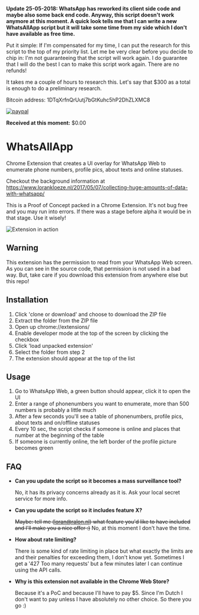 __Update 25-05-2018: WhatsApp has reworked its client side code and maybe also some back end code. Anyway, this script doesn't work anymore at this moment. A quick look tells me that I can write a new WhatsAllApp script but it will take some time from my side which I don't have available as free time.__

Put it simple: If I'm compensated for my time, I can put the research for this script to the top of my priority list. Let me be very clear before you decide to chip in: I'm not guaranteeing that the script will work again. I do guarantee that I will do the best I can to make this script work again. There are no refunds! 

It takes me a couple of hours to research this.
Let's say that $300 as a total is enough to do a preliminary research.

Bitcoin address: 1DTqXrfnQrUutj7bGtKuhc5hP2DhZLXMC8

[![paypal](https://www.paypalobjects.com/en_US/i/btn/btn_donateCC_LG.gif)](https://www.paypal.com/cgi-bin/webscr?cmd=_s-xclick&hosted_button_id=PHVYMCEVZNLPA)

__Received at this moment:__ $0.00

# WhatsAllApp
Chrome Extension that creates a UI overlay for WhatsApp Web to enumerate phone numbers, profile pics, about texts and online statuses.

Checkout the background information at https://www.lorankloeze.nl/2017/05/07/collecting-huge-amounts-of-data-with-whatsapp/
 
This is a Proof of Concept packed in a Chrome Extension. It's not bug free and you may run into errors. If there was a stage before alpha it would be in that stage. Use it wisely!

![Extension in action](https://www.lorankloeze.nl/wp-content/uploads/2017/05/whatsapp_script_2.png "Extension in action")
 
## Warning
This extension has the permission to read from your WhatsApp Web screen. As you can see in the source code, that permission is not used in a bad way. But, take care if you download this extension from anywhere else but this repo!

## Installation
1. Click 'clone or download' and choose to download the ZIP file
2. Extract the folder from the ZIP file
3. Open up chrome://extensions/ 
4. Enable developer mode at the top of the screen by clicking the checkbox
5. Click 'load unpacked extension'
6. Select the folder from step 2
7. The extension should appear at the top of the list

## Usage
1. Go to WhatsApp Web, a green button should appear, click it to open the UI
2. Enter a range of phonenumbers you want to enumerate, more than 500 numbers is probably a little much 
3. After a few seconds you'll see a table of phonenumbers, profile pics, about texts and on/offline statuses
4. Every 10 sec, the script checks if someone is online and places that number at the beginning of the table
5. If someone is currently online, the left border of the profile picture becomes green


## FAQ
* __Can you update the script so it becomes a mass surveillance tool?__

   No, it has its privacy concerns already as it is. Ask your local secret service for more info.
   
* __Can you update the script so it includes feature X?__

   ~~Maybe: tell me (loran@ralon.nl) what feature you'd like to have included and I'll make you a nice offer :)~~
   No, at this moment I don't have the time.

* __How about rate limiting?__

   There is some kind of rate limiting in place but what exactly the limits are and their penalties for exceeding them, I don't know yet. Sometimes I get a '427 Too many requests' but a few minutes later I can continue using the API calls.

* __Why is this extension not available in the Chrome Web Store?__

   Because it's a PoC and because I'll have to pay $5. Since I'm Dutch I don't want to pay unless I have absolutely no other choice. So there you go :)
   
